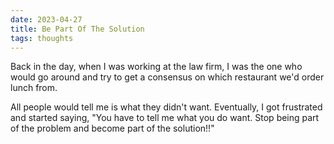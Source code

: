 ```yaml
---
date: 2023-04-27
title: Be Part Of The Solution
tags: thoughts
---
```


Back in the day, when I was working at the law firm, I was the one who would go around and try to get a consensus on which restaurant we'd order lunch from.

All people would tell me is what they didn't want. Eventually, I got frustrated and started saying, "You have to tell me what you do want. Stop being part of the problem and become part of the solution!!"